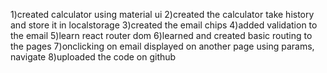 1)created calculator using material ui
2)created the calculator take history and store it in localstorage
3)created the email chips 
4)added validation to the email
5)learn react router dom
6)learned and created basic routing to the pages
7)onclicking on email displayed on another page using params, navigate
8)uploaded the code on github
